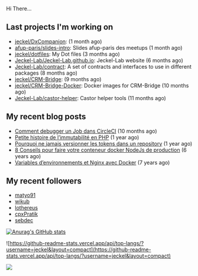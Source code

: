 Hi There...

## Last projects I'm working on

 - [jeckel/DxCompanion](https://github.com/jeckel/DxCompanion):  (1 month ago)
 - [afup-paris/slides-intro](https://github.com/afup-paris/slides-intro): Slides afup-paris des meetups (1 month ago)
 - [jeckel/dotfiles](https://github.com/jeckel/dotfiles): My Dot files (3 months ago)
 - [Jeckel-Lab/Jeckel-Lab.github.io](https://github.com/Jeckel-Lab/Jeckel-Lab.github.io): Jeckel-Lab website (6 months ago)
 - [Jeckel-Lab/contract](https://github.com/Jeckel-Lab/contract): A set of contracts and interfaces to use in different packages (8 months ago)
 - [jeckel/CRM-Bridge](https://github.com/jeckel/CRM-Bridge):  (9 months ago)
 - [jeckel/CRM-Bridge-Docker](https://github.com/jeckel/CRM-Bridge-Docker): Docker images for CRM-Bridge (10 months ago)
 - [Jeckel-Lab/castor-helper](https://github.com/Jeckel-Lab/castor-helper): Castor helper tools (11 months ago)

## My recent blog posts

- [Comment debugger un Job dans CircleCI](https://jeckel-lab.fr/ci-cd/2024/02/15/debugger-un-job-circleci.html) (10 months ago)
- [Petite histoire de l’immutabilité en PHP](https://jeckel-lab.fr/php/2023/10/02/histoire-immutabilite-en-php.html) (1 year ago)
- [Pourquoi ne jamais versionner les tokens dans un repository](https://jeckel-lab.fr/devops/2023/09/21/ne-pas-versionner-les-tokens-dans-git.html) (1 year ago)
- [8 Conseils pour faire votre conteneur docker NodeJs de production](https://jeckel-lab.fr/devops/2018/02/08/conteneur-nodejs-en-production.html) (6 years ago)
- [Variables d’environnements et Nginx avec Docker](https://jeckel-lab.fr/devops/2018/01/22/env-variables-nginx-docker.html) (7 years ago)

## My recent followers

- [matyo91](https://github.com/matyo91)
- [wikub](https://github.com/wikub)
- [lothereus](https://github.com/lothereus)
- [cpxPratik](https://github.com/cpxPratik)
- [sebdec](https://github.com/sebdec)


[![Anurag's GitHub stats](https://github-readme-stats.vercel.app/api?username=jeckel)](https://github.com/anuraghazra/github-readme-stats)

![https://github-readme-stats.vercel.app/api/top-langs/?username=jeckel&layout=compact](https://github-readme-stats.vercel.app/api/top-langs/?username=jeckel&layout=compact)

![](https://komarev.com/ghpvc/?username=jeckel&color=blue)
